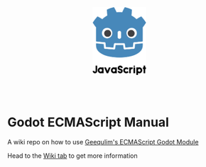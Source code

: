 <p align="center">
    <br><br>
    <img width="120" src="https://github.com/why-try313/godot-ECMAScript-cookbook/blob/master/wiki-images/godotJS-logo.png" alt="Godot JS">
    <br><br>
</p>

<br>

# Godot ECMAScript Manual

A wiki repo on how to use [Geequlim's ECMAScript Godot Module](https://github.com/Geequlim/ECMAScript)

Head to the [Wiki tab](https://github.com/why-try313/godot-ECMAScript-cookbook/wiki) to get more information
